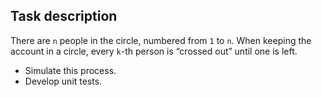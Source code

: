 ## Task description ##

There are `n` people in the circle, numbered from `1` to `n`. When keeping the account in a circle, every `k`-th person is “crossed out” until one is left.    
- Simulate this process.   
- Develop unit tests.
